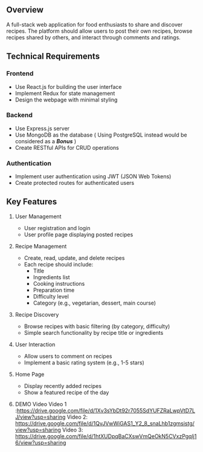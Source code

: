 ## Overview
A full-stack web application for food enthusiasts to share and discover recipes. The platform should allow users to post their own recipes, browse recipes shared by others, and interact through comments and ratings.

## Technical Requirements

### Frontend
- Use React.js for building the user interface
- Implement Redux for state management
- Design the webpage with minimal styling

### Backend
- Use Express.js server
- Use MongoDB as the database ( Using PostgreSQL instead would be considered as a ***Bonus*** )
- Create RESTful APIs for CRUD operations

### Authentication
- Implement user authentication using JWT (JSON Web Tokens)
- Create protected routes for authenticated users

## Key Features

1. User Management
   - User registration and login
   - User profile page displaying posted recipes

2. Recipe Management
   - Create, read, update, and delete recipes
   - Each recipe should include:
     - Title
     - Ingredients list
     - Cooking instructions
     - Preparation time
     - Difficulty level
     - Category (e.g., vegetarian, dessert, main course)

3. Recipe Discovery
   - Browse recipes with basic filtering (by category, difficulty)
   - Simple search functionality by recipe title or ingredients

4. User Interaction
   - Allow users to comment on recipes
   - Implement a basic rating system (e.g., 1-5 stars)

5. Home Page
   - Display recently added recipes
   - Show a featured recipe of the day
  
6. DEMO Video
Video 1 :https://drive.google.com/file/d/1Xv3sYbDt92r7055SdYUFZRaLwpVtD7LJ/view?usp=sharing
Video 2: https://drive.google.com/file/d/1QvJVwWiGAS1_Y2_8_snaLhb1zgmsistg/view?usp=sharing
Video 3: https://drive.google.com/file/d/1htXUDpqBaCXswVmQeOkN5CVxzPgqlj16/view?usp=sharing
